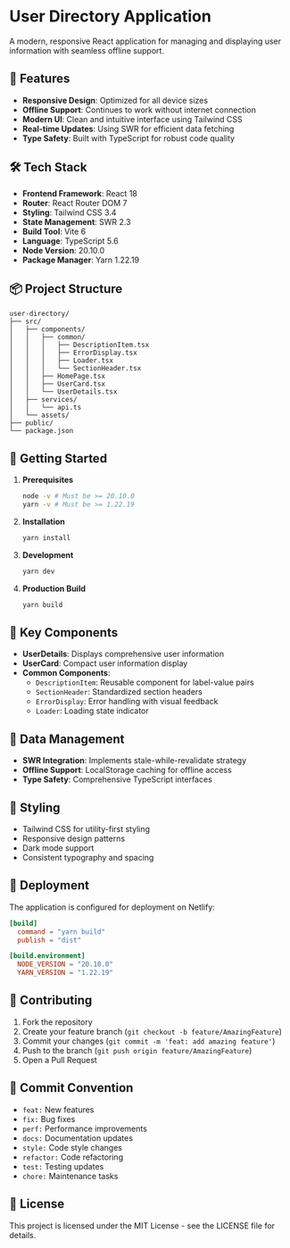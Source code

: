 # User Directory Application

A modern, responsive React application for managing and displaying user information with seamless offline support.

## 🚀 Features

- **Responsive Design**: Optimized for all device sizes
- **Offline Support**: Continues to work without internet connection
- **Modern UI**: Clean and intuitive interface using Tailwind CSS
- **Real-time Updates**: Using SWR for efficient data fetching
- **Type Safety**: Built with TypeScript for robust code quality

## 🛠 Tech Stack

- **Frontend Framework**: React 18
- **Router**: React Router DOM 7
- **Styling**: Tailwind CSS 3.4
- **State Management**: SWR 2.3
- **Build Tool**: Vite 6
- **Language**: TypeScript 5.6
- **Node Version**: 20.10.0
- **Package Manager**: Yarn 1.22.19

## 📦 Project Structure

```
user-directory/
├── src/
│   ├── components/
│   │   ├── common/
│   │   │   ├── DescriptionItem.tsx
│   │   │   ├── ErrorDisplay.tsx
│   │   │   ├── Loader.tsx
│   │   │   └── SectionHeader.tsx
│   │   ├── HomePage.tsx
│   │   ├── UserCard.tsx
│   │   └── UserDetails.tsx
│   ├── services/
│   │   └── api.ts
│   └── assets/
├── public/
└── package.json
```

## 🚀 Getting Started

1. **Prerequisites**
   ```bash
   node -v # Must be >= 20.10.0
   yarn -v # Must be >= 1.22.19
   ```

2. **Installation**
   ```bash
   yarn install
   ```

3. **Development**
   ```bash
   yarn dev
   ```

4. **Production Build**
   ```bash
   yarn build
   ```

## 🧪 Key Components

- **UserDetails**: Displays comprehensive user information
- **UserCard**: Compact user information display
- **Common Components**:
  - `DescriptionItem`: Reusable component for label-value pairs
  - `SectionHeader`: Standardized section headers
  - `ErrorDisplay`: Error handling with visual feedback
  - `Loader`: Loading state indicator

## 🔄 Data Management

- **SWR Integration**: Implements stale-while-revalidate strategy
- **Offline Support**: LocalStorage caching for offline access
- **Type Safety**: Comprehensive TypeScript interfaces

## 🎨 Styling

- Tailwind CSS for utility-first styling
- Responsive design patterns
- Dark mode support
- Consistent typography and spacing

## 🚀 Deployment

The application is configured for deployment on Netlify:

```toml
[build]
  command = "yarn build"
  publish = "dist"

[build.environment]
  NODE_VERSION = "20.10.0"
  YARN_VERSION = "1.22.19"
```

## 🤝 Contributing

1. Fork the repository
2. Create your feature branch (`git checkout -b feature/AmazingFeature`)
3. Commit your changes (`git commit -m 'feat: add amazing feature'`)
4. Push to the branch (`git push origin feature/AmazingFeature`)
5. Open a Pull Request

## 📝 Commit Convention

- `feat:` New features
- `fix:` Bug fixes
- `perf:` Performance improvements
- `docs:` Documentation updates
- `style:` Code style changes
- `refactor:` Code refactoring
- `test:` Testing updates
- `chore:` Maintenance tasks

## 📄 License

This project is licensed under the MIT License - see the LICENSE file for details.
